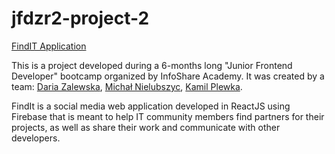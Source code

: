 # jfdzr2-project-2

[FindIT Application](https://infoshareacademy.github.io/jfdzr2-all-you-need-is-code/#/)

This is a project developed during a 6-months long "Junior Frontend Developer" bootcamp organized by InfoShare Academy. It was created by a team: [Daria Zalewska](https://github.com/daria-zalewska), [Michał Nielubszyc](https://github.com/MichalNielubszyc), [Kamil Plewka](https://github.com/Kamil12a). 

FindIt is a social media web application developed in ReactJS using Firebase that is meant to help IT community members find partners for their projects, as well as share their work and communicate with other developers. 

